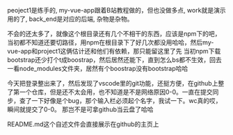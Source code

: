 peoject1是练手的,
my-vue-app跟着B站教程做的，但也没做多点,
work就是演示用的了,
back_end是对应的后端,
杂物是杂物。

不会的还太多了，就像这个根目录还有几个不相干的东西，应该是npm下的吧，当初都不知道还要切路径，用npm在根目录下了好几次都没用哈哈，然后my-vue-app和project1这俩估计还和他们有依赖，那只能留这里了先
当初npm下载bootstrap还少打个t成boostrap，然后居然还能下，直到怎么bs都不生效，回去一看node_modules文件夹，居然有个boostrap没有bootstrap哈哈

今天把登录整出来了，然后发现了vscode里的git功能，还挺方便，在github上整了第一个仓库，但是还不太会用，也不知道是不是网络原因0-0。一直在提交同步，查了一下好像是个bug，那个输入栏必须起个名字，我试一下。wc真的哎，瞬间就提交了0-0。
那岂不是可拿github当云盘了哈哈

README.md这个自述文件会直接展示在github的主页上